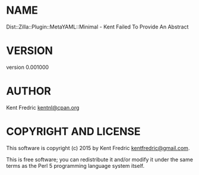 # NAME

Dist::Zilla::Plugin::MetaYAML::Minimal - Kent Failed To Provide An Abstract

# VERSION

version 0.001000

# AUTHOR

Kent Fredric <kentnl@cpan.org>

# COPYRIGHT AND LICENSE

This software is copyright (c) 2015 by Kent Fredric <kentfredric@gmail.com>.

This is free software; you can redistribute it and/or modify it under
the same terms as the Perl 5 programming language system itself.
